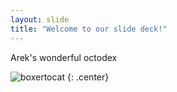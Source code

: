 ```yaml
---
layout: slide
title: "Welcome to our slide deck!"
---
```


Arek's wonderful octodex

![boxertocat](https://octodex.github.com/images/boxertocat_octodex.jpg)
{: .center}

